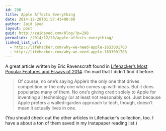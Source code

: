 ```yaml
---
id: 298
title: Apple Affects Everything
date: 2014-12-28T01:57:43+00:00
author: Zaid Syed
layout: post
guid: http://zaidsyed.com/blog/?p=298
permalink: /2014/12/28/apple-affects-everything/
linked_list_url:
  - http://lifehacker.com/why-we-need-apple-1633001783
  - http://lifehacker.com/why-we-need-apple-1633001783
---
```

A great article written by Eric Ravenscraft found in [Lifehacker&#8217;s Most Popular Features and Essays of 2014](http://lifehacker.com/most-popular-features-and-essays-of-2014-1671909445). I&#8217;m mad that I didn&#8217;t find it before.

> Of course, no one&#8217;s saying Apple&#8217;s the only one that drives competition or the only one who comes up with ideas. But it does popularize many of them. No one&#8217;s giving credit solely to Apple for inventing all technology (or at least not reasonably so). Just because Apple prefers a walled-garden approach to tech, though, doesn&#8217;t mean it actually lives in one. 

(You should check out the other articles in Lifehacker&#8217;s collection, too. I have a about a ton of them saved in my Instapaper reading list.)